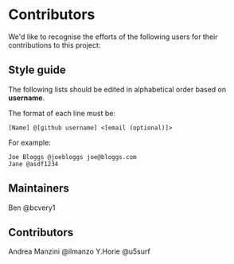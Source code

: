 # Contributors
We'd like to recognise the efforts of the following users for their contributions to this project:

## Style guide
The following lists should be edited in alphabetical order based on **username**.

The format of each line must be:
```
[Name] @[github username] <[email (optional)]>
```

For example:
```
Joe Bloggs @joebloggs joe@bloggs.com
Jane @asdf1234
```

## Maintainers
Ben @bcvery1

## Contributors
Andrea Manzini @ilmanzo
Y.Horie @u5surf

